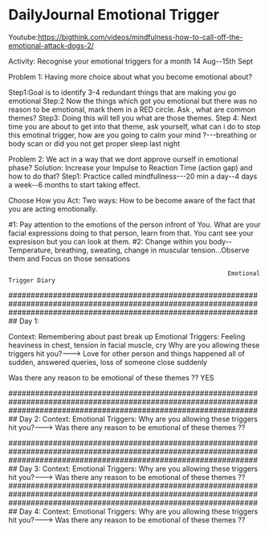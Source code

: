 # DailyJournal Emotional Trigger

Youtube:https://bigthink.com/videos/mindfulness-how-to-call-off-the-emotional-attack-dogs-2/

Activity: Recognise your emotional triggers for a month 14 Aug--15th Sept


Problem 1: Having more choice about what you become emotional about?

  Step1:Goal is to identify 3-4 redundant things that are making you go emotional
  Step:2 Now the things which got you emotional but there was no reason to be emotional, mark them in a RED circle. Ask , what are common themes?
  Step3: Doing this will tell you what are those themes.
  Step 4: Next time you are about to get into that theme, ask yourself, what can i do to stop this emotinal trigger, how are you going to calm your mind ?---breathing or body scan or 
          did you not get proper sleep last night

Problem 2: We act in a way that we dont approve ourself in emotional phase?
           Solution: Increase your Impulse to Reaction Time (action gap) and how to do that?
           Step1: Practice called mindfullness---20 min a day--4 days a week--6 months to start taking effect.


Choose How you Act: Two ways: How to be become aware of the fact that you are acting emotionally.

#1: Pay attention to the emotions of the person infront of You. What are your facial expressions doing to that person, learn from that. You cant see your expresison but you can look at them.
#2: Change within you body-- Temperature, breathing, sweating, change in muscular tension...Observe them and Focus on those sensations


                                                                 Emotional Trigger Diary
##########################################################################################################################################################################
Day 1: 

Context: Remembering about past break up
Emotional Triggers: Feeling heaviness in chest, tension in facial muscle, cry
Why are you allowing these triggers hit you?---> Love for other person and things happened all of sudden, answered queries, loss of someone close suddenly

Was there any reason to be emotional of these themes ??  YES

##########################################################################################################################################################################
Day 2: 
Context: 
Emotional Triggers: 
Why are you allowing these triggers hit you?---> 
Was there any reason to be emotional of these themes ??  

##########################################################################################################################################################################
Day 3: 
Context: 
Emotional Triggers: 
Why are you allowing these triggers hit you?---> 
Was there any reason to be emotional of these themes ??  
##########################################################################################################################################################################
Day 4: 
Context: 
Emotional Triggers: 
Why are you allowing these triggers hit you?---> 
Was there any reason to be emotional of these themes ??  



